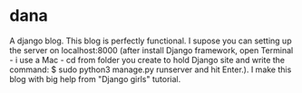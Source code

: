 # dana
A django blog.
This blog is perfectly functional. I supose you can setting up
the server on localhost:8000 (after install Django framework, open Terminal - i use a Mac - cd from folder you create to hold Django site and write the command: $ sudo python3 manage.py runserver and hit Enter.).
I make this blog with big help from "Django girls" tutorial.

